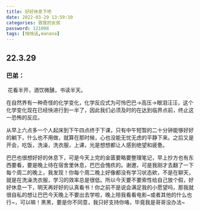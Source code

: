```yaml
---
title: 好好休息下吧
date: 2022-03-29 13:59:10
categories: 致我的女孩
password: 121008 
tags: [悄悄话,manana]
---
```


## 22.3.29

### 巴弟：

​		花看半开，酒饮微醺，书读半天。

​		在自然界有一种奇怪的化学变化，化学反应式为可怜巴巴→高压→眼泪汪汪，这个化学变化现在已经快进行到一半了，因此我们必须及时的在达到临界点前，终止这一恐怖的反应。

​		从早上六点多一个人起床到下午四点终于下课，只有中午短暂的二十分钟能够好好的躺下，什么也不用做，就算在那时候，心也没能无忧无虑的平静下来。之后又是开会，吃饭，洗澡，洗衣服，上课，光是想想都让人感到绝望和疲惫。

​		巴巴也很想好好的休息下，可是今天上完的金匮要略要整理笔记，早上抄方也有东西要看，要是晚上待在宿舍里休息，巴巴会愧疚的。谢邀，可是我刚才去翻了一下每个周二的晚上，我发现！你每个周二晚上好像都没有学习状态欸，不是在聊天，就是在洗澡洗衣服，学习的效率总是很低。所以今天要不要索性给自己放个假，好好休息一下，明天再好好的认真看书！你之前不是说会满足我的小愿望吗，那我就很自私的想让巴巴今天晚上不要出去学啦，晚上陪我看看电影~或者其他的什么也行~，可以嘛！黑黑，要是你不同意，我只好支持你咯，毕竟我是哥哥没办法~

